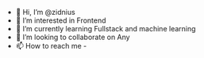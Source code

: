 - 👋 Hi, I’m @zidnius
- 👀 I’m interested in Frontend
- 🌱 I’m currently learning Fullstack and machine learning
- 💞️ I’m looking to collaborate on Any
- 📫 How to reach me -

<!---
zidnius/zidnius is a ✨ special ✨ repository because its `README.md` (this file) appears on your GitHub profile.
You can click the Preview link to take a look at your changes.
--->
